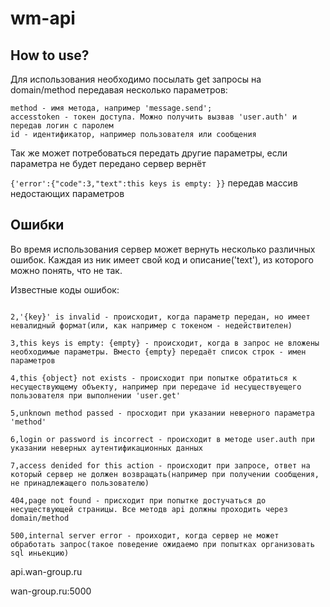 # wm-api
## How to use?

Для использования необходимо посылать get запросы на domain/method передавая несколько параметров:
```
method - имя метода, например 'message.send';
accesstoken - токен доступа. Можно получить вызвав 'user.auth' и передав логин с паролем
id - идентификатор, например пользователя или сообщения
```
Так же может потребоваться передать другие параметры, если параметра не будет передано сервер вернёт 

`{'error':{"code":3,"text":this keys is empty: }}` передав массив недостающих параметров


## Ошибки

Во время использования сервер может вернуть несколько различных ошибок. Каждая из ник имеет свой код и описание('text'), из которого можно понять, что не так.

Известные коды ошибок:
```

2,'{key}' is invalid - происходит, когда параметр передан, но имеет невалидный формат(или, как например с токеном - недействителен)

3,this keys is empty: {empty} - происходит, когда в запрос не вложены необходимые параметры. Вместо {empty} передаёт список строк - имен параметров

4,this {object} not exists - происходит при попытке обратиться к несуществующему объекту, например при передаче id несуществуещего пользователя при выполнении 'user.get'

5,unknown method passed - просходит при указании неверного параметра 'method'

6,login or password is incorrect - происходит в методе user.auth при указании неверных аутентификационных данных

7,access denided for this action - происходит при запросе, ответ на который сервер не должен возвращать(например при получении сообщения, не принадлежащего пользователю)

404,page not found - присходит при попытке достучаться до несуществующей страницы. Все методв api должны проходить через domain/method

500,internal server error - проиходит, когда сервер не может обработать запрос(такое поведение ожидаемо при попытках организовать sql иньекцию)

```

api.wan-group.ru

wan-group.ru:5000
 
